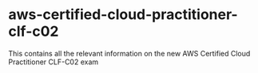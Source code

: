 # aws-certified-cloud-practitioner-clf-c02
This contains all the relevant information on the new AWS Certified Cloud Practitioner CLF-C02 exam

